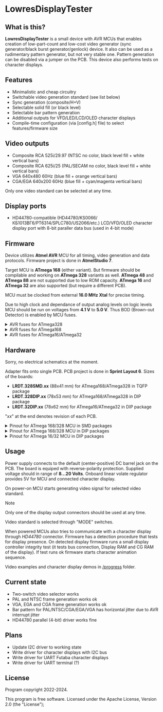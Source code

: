 # LowresDisplayTester

## What is this?

**LowresDisplayTester** is a small device with AVR MCUs that enables creation of low-part-count and low-cost video generator (sync generator/black burst generator/genlock) device.
It also can be used as a rudimentary pattern generator, but not very stable one. Pattern generation can be disabled via a jumper on the PCB. This device also performs tests on character displays.

## Features

- Minimalistic and cheap circuitry
- Switchable video generation standard (see list below)
- Sync generation (composite/H+V)
- Selectable solid fill (or black level)
- Selectable bar pattern generation
- Additional outputs for VFD/LED/LCD/OLED character displays
- Compile-time configuration (via [config.h] file) to select features/firmware size

## Video outputs

- Composite RCA 525i/29.97 (NTSC no color, black level fill + white vertical bars)
- Composite RCA 625i/25 (PAL/SECAM no color, black level fill + white vertical bars)
- VGA 640x480 60Hz (blue fill + orange vertical bars)
- CGA/EGA 640x200 60Hz (blue fill + cyan/magenta vertical bars)

Only one video standard can be selected at any time.

## Display ports
- HD44780-compatible (HD44780/KS0066/КБ1013ВГ6/PT6314/SPLC780/US2066/etc.) LCD/VFD/OLED character display port with 8-bit paraller data bus (used in 4-bit mode)

## Firmware

Device utilizes **Atmel AVR** MCU for all timing, video generation and data protocols. Firmware project is done in **AtmelStudio 7**.

Target MCU is **ATmega 168** (either variant). But firmware should be compilable and working on **ATmega 328** variants as well. **ATmega 48** and **ATmega 88** are not supported due to low ROM capacity. **ATmega 16** and **ATmega 32** are also supported (but require a different PCB).

MCU must be clocked from external **16.0 MHz Xtal** for precise timing.

Due to high clock and dependance of output analog levels on logic levels MCU should be run on voltages from **4.1 V** to **5.0 V**. Thus BOD (Brown-out Detector) is enabled by MCU fuses.

<details>
<summary>AVR fuses for ATmega328</summary>

- **SUT1** = 0
- **CKSEL3** = 0
- **SPIEN** = 0
- **BODLEVEL1** = 0
- **BODLEVEL0** = 0
- all other at "1"

In hex form:
- low byte: **0xD7**
- high byte: **0xDF**
- extended byte: **0xFC**
</details>

<details>
<summary>AVR fuses for ATmega168</summary>

- **SUT1** = 0
- **CKSEL3** = 0
- **SPIEN** = 0
- **BODLEVEL1** = 0
- **BODLEVEL0** = 0
- all other at "1"

In hex form:
- low byte: **0xD7**
- high byte: **0xDC**
- extended byte: **0xFF**
</details>

<details>
<summary>AVR fuses for ATmega16/ATmega32</summary>

- **BODLEVEL** = 0
- **BODEN** = 0
- **SUT1** = 0
- **SPIEN** = 0
- **CKOPT** = 0
- all other at "1"

In hex form:
- low byte: **0x1F**
- high byte: **0xCF**
</details>

## Hardware

Sorry, no electrical schematics at the moment.

Adapter fits onto single PCB. PCB project is done in **Sprint Layout 6**.
Sizes of the boards:
- **LRDT.328SMD.xx** (88x41 mm) for ATmega168/ATmega328 in TQFP package
- **LRDT.328DIP.xx** (78x53 mm) for ATmega168/ATmega328 in DIP package
- **LRDT.32DIP.xx** (78x62 mm) for ATmega16/ATmega32 in DIP package

"*xx*" at the end denotes revision of each PCB.

<details>
<summary>Pinout for ATmega 168/328 MCU in SMD packages</summary>

Power supply:
- **pin 4** *(VCC)*: +5 V supply
- **pin 6** *(VCC)*: +5 V supply
- **pin 18** *(AVCC)*: +5 V supply (BOD)
- **pin 20** *(AREF)*: +5 V reference
- **pin 3** *(GND)*: 0 V (common)
- **pin 5** *(GND)*: 0 V (common)
- **pin 21** *(GND)*: 0 V (common)

Clock input:
- **pin 7** *(PB6)*: 16.0 MHz Xtal
- **pin 8** *(PB7)*: 16.0 MHz Xtal

User input:
- **pin 12** *(PB0)*: (input) ***video select*** switch, bit 0
- **pin 16** *(PB4)*: (input) ***video select*** switch, bit 1

Video output:
- **pin 13** *(PB1)*: (output) composite/horizontal ***sync output***
- **pin 32** *(PD2)*: (input) sync input (loopback from *pin 15*) for additional timing
- **pin 10** *(PD6)*: (output) ***vertical sync*** output
- **pin 14** *(PB2)*: (output) line ***active part*** signal output
- **pin 17** *(PB5)*: (output) ***bar pattern*** output

HD44780-compatible character display parallel port:
- **pin 1** *(PD3)*: (output) ***HD44780 E*** (operation enable)
- **pin 9** *(PD5)*: (output) ***HD44780 R/W*** (read/write select)
- **pin 11** *(PD7)*: (output) ***HD44780 RS*** (command/data select)
- **pin 23** *(PC0)*: (input/output) ***HD44780 D4*** (data bit 4)
- **pin 24** *(PC1)*: (input/output) ***HD44780 D5*** (data bit 5)
- **pin 25** *(PC2)*: (input/output) ***HD44780 D6*** (data bit 6)
- **pin 26** *(PC3)*: (input/output) ***HD44780 D7*** (data bit 7)

I2C displays serial port:
- **pin 27** *(PC4)*: (input/output) ***I2C data***
- **pin 28** *(PC5)*: (output) ***I2C clock***

UART displays serial port:
- **pin 30** *(PD0)*: (input) ***UART data RX*** from display
- **pin 31** *(PD1)*: (output) ***UART data TX*** to display
- **pin 2** *(PD4)*: (input) ***Busy*** signal from display

</details>

<details>
<summary>Pinout for ATmega 168/328 MCU in DIP packages</summary>

Power supply:
- **pin 7** *(VCC)*: +5 V supply
- **pin 20** *(AVCC)*: +5 V supply (BOD)
- **pin 21** *(AREF)*: +5 V reference
- **pin 8** *(GND)*: 0 V (common)
- **pin 22** *(GND)*: 0 V (common)

Clock input:
- **pin 9** *(PB6)*: 16.0 MHz Xtal
- **pin 10** *(PB7)*: 16.0 MHz Xtal

User input:
- **pin 14** *(PB0)*: (input) ***video select*** switch, bit 0
- **pin 18** *(PB4)*: (input) ***video select*** switch, bit 1

Video output:
- **pin 15** *(PB1)*: (output) composite/horizontal ***sync output***
- **pin 4** *(PD2)*: (input) sync input (loopback from *pin 15*) for additional timing
- **pin 12** *(PD6)*: (output) ***vertical sync*** output
- **pin 16** *(PB2)*: (output) line ***active part*** signal output
- **pin 19** *(PB5)*: (output) ***bar pattern*** output

HD44780-compatible character display parallel port:
- **pin 5** *(PD3)*: (output) ***HD44780 E*** (operation enable)
- **pin 11** *(PD5)*: (output) ***HD44780 R/W*** (read/write select)
- **pin 13** *(PD7)*: (output) ***HD44780 RS*** (command/data select)
- **pin 23** *(PC0)*: (input/output) ***HD44780 D4*** (data bit 4)
- **pin 24** *(PC1)*: (input/output) ***HD44780 D5*** (data bit 5)
- **pin 25** *(PC2)*: (input/output) ***HD44780 D6*** (data bit 6)
- **pin 26** *(PC3)*: (input/output) ***HD44780 D7*** (data bit 7)

I2C displays serial port:
- **pin 27** *(PC4)*: (input/output) ***I2C data***
- **pin 28** *(PC5)*: (output) ***I2C clock***

UART displays serial port:
- **pin 2** *(PD0)*: (input) ***UART data RX*** from display
- **pin 3** *(PD1)*: (output) ***UART data TX*** to display
- **pin 6** *(PD4)*: (input) ***Busy*** signal from display

</details>

<details>
<summary>Pinout for ATmega 16/32 MCU in DIP packages</summary>

Power supply:
- **pin 10** *(VCC)*: +5 V supply
- **pin 30** *(AVCC)*: +5 V supply (BOD)
- **pin 32** *(AREF)*: +5 V reference
- **pin 11** *(GND)*: 0 V (common)
- **pin 31** *(GND)*: 0 V (common)

Clock input:
- **pin 12** *(XTAL2)*: 16.0 MHz Xtal
- **pin 13** *(XTAL1)*: 16.0 MHz Xtal

User input:
- **pin 29** *(PC7)*: (input) ***video select*** switch, bit 0
- **pin 28** *(PC6)*: (input) ***video select*** switch, bit 1

Video output:
- **pin 19** *(PD5)*: (output) composite/horizontal ***sync output***
- **pin 16** *(PD2)*: (input) sync input (loopback from *pin 19*) for additional timing
- **pin 18** *(PD4)*: (output) line ***active part*** signal output
- **pin 20** *(PD6)*: (output) ***vertical sync*** output
- **pin 8** *(PB7)*: (output) ***bar pattern*** output

HD44780-compatible character display parallel port:
- **pin 35** *(PA5)*: (output) ***HD44780 E*** (operation enable)
- **pin 34** *(PA6)*: (output) ***HD44780 R/W*** (read/write select)
- **pin 33** *(PA7)*: (output) ***HD44780 RS*** (command/data select)
- **pin 37** *(PA3)*: (input/output) ***HD44780 D4*** (data bit 4)
- **pin 38** *(PA2)*: (input/output) ***HD44780 D5*** (data bit 5)
- **pin 39** *(PA1)*: (input/output) ***HD44780 D6*** (data bit 6)
- **pin 40** *(PA0)*: (input/output) ***HD44780 D7*** (data bit 7)

I2C displays serial port:
- **pin 23** *(PC1)*: (input/output) ***I2C data***
- **pin 22** *(PC0)*: (output) ***I2C clock***

UART displays serial port:
- **pin 14** *(PD0)*: (input) ***UART data RX*** from display
- **pin 15** *(PD1)*: (output) ***UART data TX*** to display
- **pin 17** *(PD3)*: (input) ***Busy*** signal from display

</details>

## Usage

Power supply connects to the default (center-positive) DC barrel jack on the PCB. The board is equiped with reverse-polarity protection. Supplied voltage should in range of **8...20 Volts**. Onboard linear volate regulator provides 5V for MCU and connected character display.

On power-on MCU starts generating video signal for selected video standard.

> [!NOTE]
> Only one of the display output connectors should be used at any time.

Video standard is selected through "MODE" switches.

When powered MCUs also tries to communicate with a character display through *HD44780* connector.
Firmware has a detection procedure that tests for display presence. On detected display firmware runs a small display controller integrity test (it tests bus connection, Display RAM and CG RAM of the display). If test runs ok firmware starts character animation sequence.

Video examples and character display demos in [/progress](progress) folder.

## Current state
- Two-switch video selector works
- PAL and NTSC frame generation works ok
- VGA, EGA and CGA frame generation works ok
- Bar pattern for PAL/NTSC/CGA/EGA/VGA has horizontal jitter due to AVR interrupt jitter
- HD44780 parallel (4-bit) driver works fine

## Plans
- Update I2C driver to working state
- Write driver for character displays with I2C bus
- Write driver for UART Futaba character displays
- Write driver for UART terminal (?)

## License
Program copyright 2022-2024.

This program is free software.
Licensed under the Apache License, Version 2.0 (the "License");